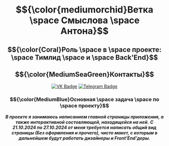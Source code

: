 <div align = "center">
  
# $${\color{mediumorchid}Ветка \space Смыслова \space Антона}$$
<!-- ## $${\color{lightblue}Здесь \space будет \space отображена \space проделанная \space мною \space работа}$ -->
## $${\color{Coral}Роль \space в \space проекте: \space Тимлид \space и \space Back'End}$$


<div align="center">
  
## $${\color{MediumSeaGreen}Контакты}$$
[![VK Badge](https://img.shields.io/badge/VK-%40anthony__winchester-blue?style=for-the-badge&logo=vk)](https://vk.com/anthony_winchester)
[![Telegram Badge](https://img.shields.io/badge/Telegram-%40anthony__winchester-blue?style=for-the-badge&logo=telegram)](https://t.me/anthony_winchester)

</div>
</div>

<div align = "center">
  
### $${\color{MediumBlue}Основная \space задача \space по \space проекту}$$ 
***В проекте я занимаюсь написанием главной страницы приложения, а также интерактивной состовляющей, находящейся на ней.***
***С 21.10.2024 по 27.10.2024 от меня требуется написать общий вид страницы (Без оформления и прочего), чисто макет, с которым в дальнейшем будут работать дизайнеры и Front'End'деры.***

</div>

